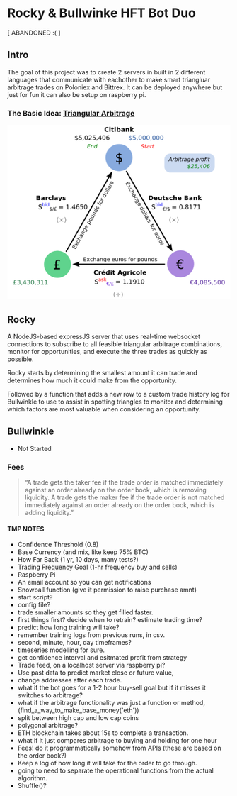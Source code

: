# Rocky & Bullwinke HFT Bot Duo

[ ABANDONED :( ]

## Intro

The goal of this project was to create 2 servers in built in 2 different languages that communicate with eachother to make smart triangluar arbitrage trades on Poloniex and Bittrex. It can be deployed anywhere but just for fun it can also be setup on raspberry pi.

### The Basic Idea: [Triangular Arbitrage](https://en.wikipedia.org/wiki/Triangular_arbitrage)

![tri](./img/trigangular_arbitrage.png)

## Rocky

A NodeJS-based expressJS server that uses real-time websocket connections to subscribe to all feasible triangular arbitrage combinations, monitor for opportunities, and execute the three trades as quickly as possible. 

Rocky starts by determining the smallest amount it can trade and determines how much it could make from the opportunity. 

Followed by a function that adds a new row to a custom trade history log for Bullwinkle to use to assist in spotting triangles to monitor and determining which factors are most valuable when considering an opportunity. 

## Bullwinkle

* Not Started

### Fees
> “A trade gets the taker fee if the trade order is matched immediately against an order already on the order book, which is removing liquidity. A trade gets the maker fee if the trade order is not matched immediately against an order already on the order book, which is adding liquidity.”

#### TMP NOTES
* Confidence Threshold (0.8)
* Base Currency (and mix, like keep 75% BTC)
* How Far Back (1 yr, 10 days, many tests?)
* Trading Frequency Goal (1-hr frequency buy and sells)
* Raspberry Pi
* An email account so you can get notifications
* Snowball function (give it permission to raise purchase amnt)
* start script?
* config file?
* trade smaller amounts so they get filled faster.
* first things first? decide when to retrain? estimate trading time?
* predict how long training will take?
* remember training logs from previous runs, in csv.
* second, minute, hour, day timeframes?
* timeseries modelling for sure.
* get confidence interval and esitmated profit from strategy
* Trade feed, on a localhost server via raspberry pi?
* Use past data to predict market close or future value, 
* change addresses after each trade.
* what if the bot goes for a 1-2 hour buy-sell goal but if it misses it switches to arbitrage?
* what if the arbitrage functionality was just a function or method, (find_a_way_to_make_base_money('eth'))
* split between high cap and low cap coins
* polygonal arbitrage?
* ETH blockchain takes about 15s to complete a transaction.
* what if it just compares arbitrage to buying and holding for one hour
* Fees! do it programmatically somehow from APIs (these are based on the order book?)
* Keep a log of how long it will take for the order to go through.
* going to need to separate the operational functions from the actual algorithm.
* Shuffle()?
